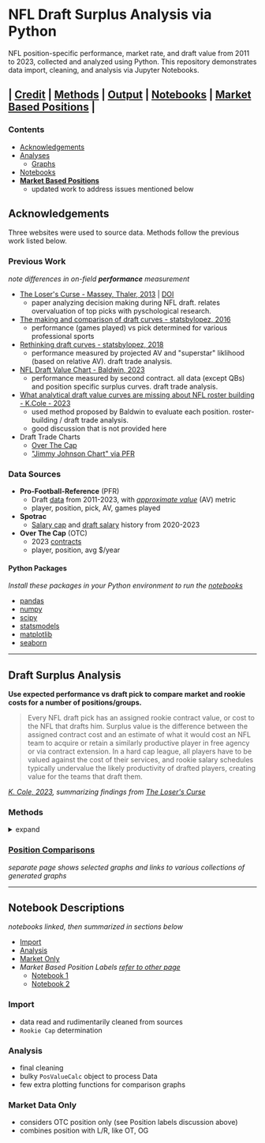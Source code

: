 # NFL Draft Surplus Analysis via Python

NFL position-specific performance, market rate, and draft value from 2011 to 2023, collected and analyzed using Python. 
This repository demonstrates data import, cleaning, and analysis via Jupyter Notebooks.

| [Credit](#Previous-Work) | [Methods](/#methods) | [Output](/docs#draft-surplus-position-comparisons) | [Notebooks](/#notebook-descriptions) | **[Market Based Positions](/market%20based%20position%20groups#market-based-position-labels)** |
----

### Contents
 - [Acknowledgements](/#Acknowledgements)
 - [Analyses](/#Draft-Surplus-Analysis)
   - [Graphs](/#Position-Comparisons)
 - [Notebooks](/#Notebook-Descriptions)
 - **[Market Based Positions](/market%20based%20position%20groups)**
   - updated work to address issues mentioned below
 
## Acknowledgements

Three websites were used to source data. 
Methods follow the previous work listed below.

### Previous Work
*note differences in on-field **performance** measurement*
  - [The Loser's Curse - Massey, Thaler, 2013](https://faculty.wharton.upenn.edu/wp-content/uploads/2013/08/massey---thaler---losers-curse---management-science-july-2013.pdf) | [DOI](http://dx.doi.org/10.1287/mnsc.1120.1657)
    - paper analyzing decision making during NFL draft. relates overvaluation of top picks with pyschological research.
  - [The making and comparison of draft curves - statsbylopez, 2016](https://statsbylopez.com/2016/06/22/the-making-and-comparison-of-draft-curves/)
    - performance (games played) vs pick determined for various professional sports
  - [Rethinking draft curves - statsbylopez, 2018](https://statsbylopez.netlify.app/post/rethinking-draft-curve/)
    - performance measured by projected AV and "superstar" liklihood (based on relative AV). draft trade analysis.
  - [NFL Draft Value Chart - Baldwin, 2023](https://opensourcefootball.com/posts/2023-02-23-nfl-draft-value-chart/#on-field-value-versus-surplus-value)
    - performance measured by second contract. all data (except QBs) and position specific surplus curves. draft trade analysis.
  - [What analytical draft value curves are missing about NFL roster building - K.Cole - 2023](https://unexpectedpoints.substack.com/p/what-analytical-draft-value-curves?)
    - used method proposed by Baldwin to evaluate each position. roster-building / draft trade analysis.
	- good discussion that is not provided here
  - Draft Trade Charts
    - [Over The Cap](https://overthecap.com/draft-trade-value-chart)
	- ["Jimmy Johnson Chart" via PFR](https://www.pro-football-reference.com/draft/draft_trade_value.htm)

### Data Sources
 - **Pro-Football-Reference** (PFR)
   - Draft [data](https://www.pro-football-reference.com/years/2023/draft.htm) from 2011-2023, with *[approximate value](https://www.pro-football-reference.com/about/approximate_value.htm)* (AV) metric
   - player, position, pick, AV, games played
 - **Spotrac**
   - [Salary cap](https://www.spotrac.com/nfl/cba/) and [draft salary](https://www.spotrac.com/nfl/draft/2023/) history from 2020-2023
 - **Over The Cap** (OTC)
   - 2023 [contracts](https://overthecap.com/contracts)
   - player, position, avg $/year
   
#### Python Packages
*Install these packages in your Python environment to run the [notebooks](/#Notebook-Descriptions)*
  - [pandas](https://pandas.pydata.org/)
  - [numpy](https://numpy.org/)
  - [scipy](https://scipy.org/)
  - [statsmodels](https://www.statsmodels.org/)
  - [matplotlib](https://matplotlib.org/)
  - [seaborn](https://seaborn.pydata.org/)


----
 
## Draft Surplus Analysis

**Use expected performance vs draft pick to compare market and rookie costs for a number of positions/groups.**

 > Every NFL draft pick has an assigned rookie contract value, or cost to the NFL that drafts him. Surplus value is the difference between the assigned contract cost and an estimate of what it would cost an NFL team to acquire or retain a similarly productive player in free agency or via contract extension. In a hard cap league, all players have to be valued against the cost of their services, and rookie salary schedules typically undervalue the likely productivity of drafted players, creating value for the teams that draft them.

*[K. Cole, 2023](https://unexpectedpoints.substack.com/p/what-analytical-draft-value-curves), summarizing findings from [The Loser's Curse](https://faculty.wharton.upenn.edu/wp-content/uploads/2013/08/massey---thaler---losers-curse---management-science-july-2013.pdf)*

### Methods

<details><summary>expand</summary>

  - Data | *[processed data](/data)*
    - **Performance** measured by PFR's AV divided by games played. `AVpG`
      - only available from sourced draft data: players drafted from 2011-2023
    - **Costs** measured by percent salary cap. `% Cap`
      - rookie cost vs draft pick from Spotrac
	  - veteran cost from OTC, *average per year in 2023 / salary cap 2023*
	- Positions/Groups
	  - simple: `QB, RB, WR, TE, OT`
	  - groups: `DB: CB,S,DB`, `iOL: G,C`, `ST: K,P,LS`
	    - *OTC positions used to classify players listed by PFR with "OL" into either "iOL" or "OT"*
  - Models | *[Position Graphs](/position%20graphs) + [Position Tables](/position%20tables)*
    - `AVpG` vs `Draft Pick` relationship determined for each position. [draft fits](/position%20graphs/draft%20fits)
	  - `AVpG` percentile determined for each position: `AV percentile`
	- `Rookie Cap`: Cost in draft year vs cap max in draft year. [draft cap](/data/pick_cap_percentage.csv)
	- `Market Rate`: Cost in 2023 vs `AV Percentile` fit for each position's top contracts. [market fits](/position%20graphs/market%20fits)
  - Surplus | *[Comparison Graphs](/comparison%20graphs)*
    - **Market Premium**: Difference in `Market Rate` and `Rookie Cap` vs expected performance `AV percentile`
	  - market rate fit over limited performance bounds, with max often greater than that expected of the first pick
	- **Draft Value Surplus**: Difference in `Market Rate` and `Rookie Cap` vs Draft Pick
	  - captures relative market premium for positions
	  - **peak**: pick with maximum surplus
	  - **union**: pick with surplus equal to the first pick
	- **Draft Performance Surplus**: same as above, with additional performance factor.
	  - *market premium* already captures expected performance, multiplying further by `AV percentile` causes steeper decline in surplus curves
	  - may provide better meaning to *union picks*
  - Limitations
    - Dropped players
	  - Performance, `AVpG`, was sourced from the PFR draft data. Undrafted players, players drafted prior to 2011, and players with inconsistent positions from the OTC market data were dropped.
    - Position labels | *[Position Group Checks](/comparison%20graphs/position%20group%20checks)*
	  - *update* **addressed issue [here](/market%20based%20position%20groups/market%20based%20positions.ipynb), see [README](/market%20based%20position%20groups#market-based-position-labels) for details**
	  - PFR position labels are broader and less consistent than OTC. Some cleaning efforts and groupings were employed. Others were skipped.
	    - OTC positions used to classify "OL" from PFR. Not all "OL" were found, resulting in more dropped players for iOL and OT analysis.
		- To ignore "DB" from PFR, all CB and S were grouped. Is it fair to group these market rates?
		- Similarly, is it fair to group G and C into iOL?
		- Given market differences between EDGE/OLB vs ILB vs IDL, these positions were skipped.
	- Definitions
	  - Cost
	    - Rookie costs only for their drafted year
		- Veteran costs based on current contract and only consider 2023 cap hit
		- Contract guarantees ignored
	  - Performance
	    - used career average for all players
	    - utility of [AV](https://www.pro-football-reference.com/about/approximate_value.htm) vs Next Contract vs PFF WAR?
		- should raw `AVpG` be used in place of position relative percentile?
	- Fits
	  - draft performance fits weighed by missed picks (`AVpG=0`), top picks performance may be undervalued
	  - significant data points may be missing from market rate fits, see dropped players
	    - number of "top contracts" quickly selected
</details>

### [Position Comparisons](/docs#Draft-Surplus-Position-Comparisons)

*separate page shows selected graphs and links to various collections of generated graphs*
 

----
 
## Notebook Descriptions

*notebooks linked, then summarized in sections below*

 - [Import](/Data%20Import.ipynb)
 - [Analysis](/Data%20Analysis.ipynb) 
 - [Market Only](/other_Market%20Analysis.ipynb)
 - *Market Based Position Labels [refer to other page](/market%20based%20position%20groups#market-based-position-labels)*
   - [Notebook 1](/market%20based%20position%20groups#notebook-1)
   - [Notebook 2](/market%20based%20position%20groups#notebook-2)

### Import
 - data read and rudimentarily cleaned from sources
 - `Rookie Cap` determination

### Analysis
 - final cleaning
 - bulky `PosValueCalc` object to process Data
 - few extra plotting functions for comparison graphs 

### Market Data Only
 - considers OTC position only (see Position labels discussion above)
 - combines position with L/R, like OT, OG
